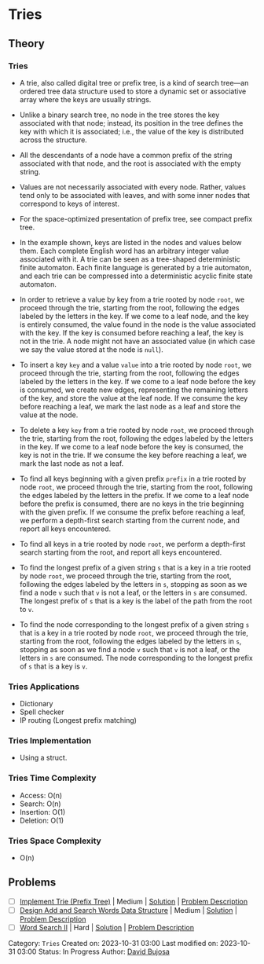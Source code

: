 # Tries

## Theory

### Tries

- A trie, also called digital tree or prefix tree, is a kind of search tree—an ordered tree data structure used to store a dynamic set or associative array where the keys are usually strings.

- Unlike a binary search tree, no node in the tree stores the key associated with that node; instead, its position in the tree defines the key with which it is associated; i.e., the value of the key is distributed across the structure.

- All the descendants of a node have a common prefix of the string associated with that node, and the root is associated with the empty string.

- Values are not necessarily associated with every node. Rather, values tend only to be associated with leaves, and with some inner nodes that correspond to keys of interest.

- For the space-optimized presentation of prefix tree, see compact prefix tree.

- In the example shown, keys are listed in the nodes and values below them. Each complete English word has an arbitrary integer value associated with it. A trie can be seen as a tree-shaped deterministic finite automaton. Each finite language is generated by a trie automaton, and each trie can be compressed into a deterministic acyclic finite state automaton.

- In order to retrieve a value by key from a trie rooted by node `root`, we proceed through the trie, starting from the root, following the edges labeled by the letters in the key. If we come to a leaf node, and the key is entirely consumed, the value found in the node is the value associated with the key. If the key is consumed before reaching a leaf, the key is not in the trie. A node might not have an associated value (in which case we say the value stored at the node is `null`).

- To insert a key `key` and a value `value` into a trie rooted by node `root`, we proceed through the trie, starting from the root, following the edges labeled by the letters in the key. If we come to a leaf node before the key is consumed, we create new edges, representing the remaining letters of the key, and store the value at the leaf node. If we consume the key before reaching a leaf, we mark the last node as a leaf and store the value at the node.

- To delete a key `key` from a trie rooted by node `root`, we proceed through the trie, starting from the root, following the edges labeled by the letters in the key. If we come to a leaf node before the key is consumed, the key is not in the trie. If we consume the key before reaching a leaf, we mark the last node as not a leaf.

- To find all keys beginning with a given prefix `prefix` in a trie rooted by node `root`, we proceed through the trie, starting from the root, following the edges labeled by the letters in the prefix. If we come to a leaf node before the prefix is consumed, there are no keys in the trie beginning with the given prefix. If we consume the prefix before reaching a leaf, we perform a depth-first search starting from the current node, and report all keys encountered.

- To find all keys in a trie rooted by node `root`, we perform a depth-first search starting from the root, and report all keys encountered.

- To find the longest prefix of a given string `s` that is a key in a trie rooted by node `root`, we proceed through the trie, starting from the root, following the edges labeled by the letters in `s`, stopping as soon as we find a node `v` such that `v` is not a leaf, or the letters in `s` are consumed. The longest prefix of `s` that is a key is the label of the path from the root to `v`.

- To find the node corresponding to the longest prefix of a given string `s` that is a key in a trie rooted by node `root`, we proceed through the trie, starting from the root, following the edges labeled by the letters in `s`, stopping as soon as we find a node `v` such that `v` is not a leaf, or the letters in `s` are consumed. The node corresponding to the longest prefix of `s` that is a key is `v`.

### Tries Applications

- Dictionary
- Spell checker
- IP routing (Longest prefix matching)

### Tries Implementation

- Using a struct.

### Tries Time Complexity

- Access: O(n)
- Search: O(n)
- Insertion: O(1)
- Deletion: O(1)

### Tries Space Complexity

- O(n)

## Problems

- [ ] [Implement Trie (Prefix Tree)](https://leetcode.com/problems/implement-trie-prefix-tree/) | Medium | [Solution](../../../src/medium/implement_trie_prefix_tree.rs) | [Problem Description](../../../src/medium/readme.md#208-implement-trie-prefix-tree)
- [ ] [Design Add and Search Words Data Structure](https://leetcode.com/problems/design-add-and-search-words-data-structure/) | Medium | [Solution](../../../src/medium/design_add_and_search_words_data_structure.rs) | [Problem Description](../../../src/medium/readme.md#211-design-add-and-search-words-data-structure)
- [ ] [Word Search II](https://leetcode.com/problems/word-search-ii/) | Hard | [Solution](../../../src/hard/word_search_ii.rs) | [Problem Description](../../../src/hard/readme.md#212-word-search-ii)

Category: `Tries`
Created on: 2023-10-31 03:00
Last modified on: 2023-10-31 03:00
Status: In Progress
Author: [David Bujosa](https://github.com/bujosa)
